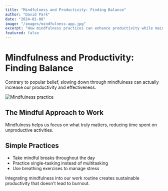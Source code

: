 ```yaml
---
title: "Mindfulness and Productivity: Finding Balance"
author: "David Park"
date: "2024-01-08"
image: "/images/mindfulness-app.jpg"
excerpt: "How mindfulness practices can enhance productivity while maintaining work-life balance."
featured: false
---
```


# Mindfulness and Productivity: Finding Balance

Contrary to popular belief, slowing down through mindfulness can actually increase our productivity and effectiveness.

![Mindfulness practice](/images/mindfulness-app.jpg)

## The Mindful Approach to Work

Mindfulness helps us focus on what truly matters, reducing time spent on unproductive activities.

## Simple Practices

- Take mindful breaks throughout the day
- Practice single-tasking instead of multitasking
- Use breathing exercises to manage stress

Integrating mindfulness into our work routine creates sustainable productivity that doesn't lead to burnout.

